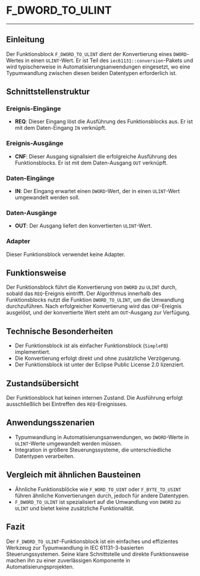 # F_DWORD_TO_ULINT

* * * * * * * * * *
## Einleitung
Der Funktionsblock `F_DWORD_TO_ULINT` dient der Konvertierung eines `DWORD`-Wertes in einen `ULINT`-Wert. Er ist Teil des `iec61131::conversion`-Pakets und wird typischerweise in Automatisierungsanwendungen eingesetzt, wo eine Typumwandlung zwischen diesen beiden Datentypen erforderlich ist.

## Schnittstellenstruktur

### **Ereignis-Eingänge**
- **REQ**: Dieser Eingang löst die Ausführung des Funktionsblocks aus. Er ist mit dem Daten-Eingang `IN` verknüpft.

### **Ereignis-Ausgänge**
- **CNF**: Dieser Ausgang signalisiert die erfolgreiche Ausführung des Funktionsblocks. Er ist mit dem Daten-Ausgang `OUT` verknüpft.

### **Daten-Eingänge**
- **IN**: Der Eingang erwartet einen `DWORD`-Wert, der in einen `ULINT`-Wert umgewandelt werden soll.

### **Daten-Ausgänge**
- **OUT**: Der Ausgang liefert den konvertierten `ULINT`-Wert.

### **Adapter**
Dieser Funktionsblock verwendet keine Adapter.

## Funktionsweise
Der Funktionsblock führt die Konvertierung von `DWORD` zu `ULINT` durch, sobald das `REQ`-Ereignis eintrifft. Der Algorithmus innerhalb des Funktionsblocks nutzt die Funktion `DWORD_TO_ULINT`, um die Umwandlung durchzuführen. Nach erfolgreicher Konvertierung wird das `CNF`-Ereignis ausgelöst, und der konvertierte Wert steht am `OUT`-Ausgang zur Verfügung.

## Technische Besonderheiten
- Der Funktionsblock ist als einfacher Funktionsblock (`SimpleFB`) implementiert.
- Die Konvertierung erfolgt direkt und ohne zusätzliche Verzögerung.
- Der Funktionsblock ist unter der Eclipse Public License 2.0 lizenziert.

## Zustandsübersicht
Der Funktionsblock hat keinen internen Zustand. Die Ausführung erfolgt ausschließlich bei Eintreffen des `REQ`-Ereignisses.

## Anwendungsszenarien
- Typumwandlung in Automatisierungsanwendungen, wo `DWORD`-Werte in `ULINT`-Werte umgewandelt werden müssen.
- Integration in größere Steuerungssysteme, die unterschiedliche Datentypen verarbeiten.

## Vergleich mit ähnlichen Bausteinen
- Ähnliche Funktionsblöcke wie `F_WORD_TO_UINT` oder `F_BYTE_TO_USINT` führen ähnliche Konvertierungen durch, jedoch für andere Datentypen.
- `F_DWORD_TO_ULINT` ist spezialisiert auf die Umwandlung von `DWORD` zu `ULINT` und bietet keine zusätzliche Funktionalität.

## Fazit
Der `F_DWORD_TO_ULINT`-Funktionsblock ist ein einfaches und effizientes Werkzeug zur Typumwandlung in IEC 61131-3-basierten Steuerungssystemen. Seine klare Schnittstelle und direkte Funktionsweise machen ihn zu einer zuverlässigen Komponente in Automatisierungsprojekten.